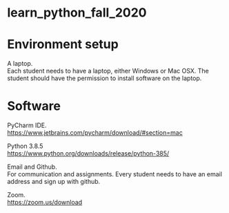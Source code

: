 # learn_python_fall_2020


# Environment setup

A laptop.  
Each student needs to have a laptop, either Windows or Mac OSX. The student should have the permission to install software on the laptop.


# Software
PyCharm IDE.  
https://www.jetbrains.com/pycharm/download/#section=mac

Python 3.8.5  
https://www.python.org/downloads/release/python-385/


Email and Github.  
For communication and assignments. Every student needs to have an email address and sign up with github.

Zoom.  
https://zoom.us/download
